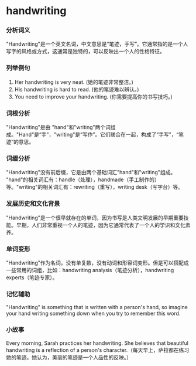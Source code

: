 # handwriting

### 分析词义

  

"Handwriting"是一个英文名词，中文意思是“笔迹，手写”。它通常指的是一个人写字的风格或方式，这通常是独特的，可以反映出一个人的性格特征。

  

### 列举例句

  

1.  Her handwriting is very neat. (她的笔迹非常整洁。)
2.  His handwriting is hard to read. (他的笔迹难以辨认。)
3.  You need to improve your handwriting. (你需要提高你的书写技巧。)

  

### 词根分析

  

"Handwriting"是由 "hand"和"writing"两个词组成。"Hand"是“手”，"writing"是“写作”。它们联合在一起，构成了“手写”，“笔迹”的意思。

  

### 词缀分析

  

"Handwriting"没有前后缀，它是由两个基础词汇"hand"和"writing"组成。 "hand"的相关词汇有：handle（处理），handmade（手工制作的）等。"writing"的相关词汇有：rewriting（重写），writing desk（写字台）等。

  

### 发展历史和文化背景

  

"Handwriting"是一个很早就存在的单词，因为书写是人类文明发展的早期重要技能。早期，人们非常重视一个人的笔迹，因为它通常代表了一个人的学识和文化素养。

  

### 单词变形

  

"Handwriting"作为名词，没有单复数，没有动词和形容词变形。但是可以搭配成一些常用的词组，比如：handwriting analysis（笔迹分析），handwriting experts（笔迹专家）。

  

### 记忆辅助

  

"Handwriting" is something that is written with a person's hand, so imagine your hand writing something down when you try to remember this word.

  

### 小故事

  

Every morning, Sarah practices her handwriting. She believes that beautiful handwriting is a reflection of a person's character.（每天早上，萨拉都在练习她的笔迹。她认为，美丽的笔迹是一个人品性的反映。）
